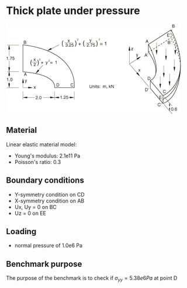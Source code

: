 # Thick plate under pressure
![image](./LE01.png)

## Material
Linear elastic material model:
- Young's modulus: 2.1e11 Pa
- Poisson's ratio: 0.3
## Boundary conditions
- Y-symmetry condition on CD
- X-symmetry condition on AB
- Ux, Uy = 0 on BC
- Uz = 0 on EE
## Loading
- normal pressure of 1.0e6 Pa
## Benchmark purpose
The purpose of the benchmark is to check if $\sigma_{yy}=5.38e6 Pa$ at point D


